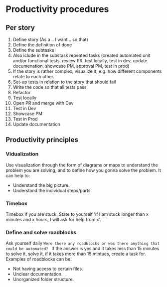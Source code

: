 # Productivity procedures
## Per story
1. Define story (As a .. I want .. so that)
2. Define the definition of done
3. Define the subtasks
4. Also iclude in the substask repeated tasks (created automated unit and/or functional tests, review PR, test locally, test in dev, update documenation, showcase PM, approval PM, test in prod)
5. If the story is rather complex, visualize it, e.g. how different components relate to each other.
6. Set-up tests in relation to the story that should fail
7. Write the code so that all tests pass
8. Refactor
10. Test locally
11. Open PR and merge with Dev
12. Test in Dev
13. Showcase PM
14. Test in Prod
16. Update documentation

## Productivity principles
### Vidualization
Use visualization through the form of diagrams or maps to understand the problem you are solving, and to define how you gonna solve the problem. It can help to:
- Understand the big picture.
- Understand the individual steps/parts.

### Timebox
Timebox if you are stuck. State to yourself 'if I am stuck longer than x minutes and x hours, I will ask for help from x'.

### Define and solve roadblocks
Ask yourself daily `Were there any roadblocks or was there anything that could be automated? ` If the answer is yes and it takes less than 15 minutes to solve it, solve it, if it takes more than 15 mintues, create a task for. Examples of roadblocks can be:
- Not having access to certain files.
- Unclear documentation.
- Unorganized folder structure. 



